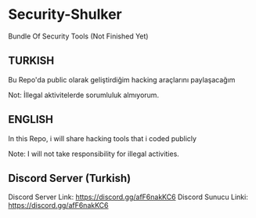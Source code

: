 # Security-Shulker
Bundle Of Security Tools (Not Finished Yet)


TURKISH
-----------

Bu Repo'da public olarak geliştirdiğim hacking araçlarını paylaşacağım

Not: İllegal aktivitelerde sorumluluk almıyorum.

ENGLISH
-----------

In this Repo, i will share hacking tools that i coded publicly

Note: I will not take responsibility for illegal activities.






Discord Server (Turkish)
-----------

Discord Server Link: https://discord.gg/afF6nakKC6
Discord Sunucu Linki: https://discord.gg/afF6nakKC6
